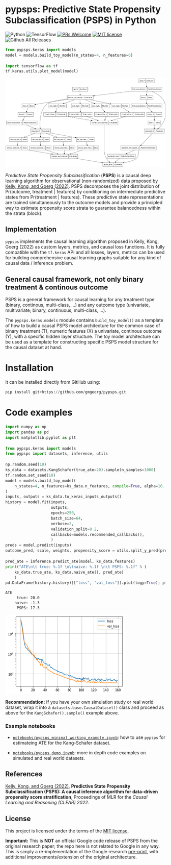 # pypsps: Predictive State Propensity Subclassification (PSPS) in Python


![Python](https://img.shields.io/badge/python-3670A0?style=for-the-badge&logo=python&logoColor=ffdd54)
![TensorFlow](https://img.shields.io/badge/TensorFlow-%23FF6F00.svg?style=for-the-badge&logo=TensorFlow&logoColor=white)
[![PRs Welcome](https://img.shields.io/badge/PRs-welcome-brightgreen.svg?style=flat-square)](http://makeapullrequest.com)
[![MIT license](https://img.shields.io/badge/License-MIT-blue.svg)](https://lbesson.mit-license.org/)
![Github All Releases](https://img.shields.io/github/downloads/gmgeorg/pypsps/total.svg)

```python
from pypsps.keras import models
model = models.build_toy_model(n_states=4, n_features=6)

import tensorflow as tf
tf.keras.utils.plot_model(model)
```
![PSPS architecture](imgs/psps_architecture.png)

*Predictive State Propensity Subclassification* (**PSPS**) is a causal deep
learning algorithm for observational (non-randomized) data proposed by [Kelly,
Kong, and Goerg (2022)](https://proceedings.mlr.press/v177/kelly22a.html). PSPS
decomposes the joint distribution of Pr(outcome, treatment | features) by
conditioning on intermediate predictive states from Pr(treatment | features).
These predictive state representations are trained simultaneously to the outcome
models and provide a principled way to estimate propensity score strata to
guarantee balancedness within the strata (block).

## Implementation

`pypsps` implements the causal learning algorithm proposed in Kelly, Kong, Goerg
(2022) as custom layers, metrics, and causal loss functions. It is fully
compatible with the `tf.keras` API and all losses, layers, metrics can be used
for building comprehensive causal learning graphs suitable for any kind of causal
data / inference problem.


## General causal framework, not only binary treatment & continous outcome

PSPS is a general framework for causal learning for any treatment type (binary,
continous, multi-class, ...) and any outcome type (univariate, multivariate;
binary, continuous, multi-class, ...).

The `pypsps.keras.models` module contains `build_toy_model()` as a template of how
to build a causal PSPS model architecture for the common case of binary
treatment (T), numeric features (X) a univariate, continous outcome (Y), with a
specific hidden layer structure.  The toy model architecture can be used as a
template for constructing specific PSPS model structure for the causal dataset
at hand.


# Installation

It can be installed directly from GitHub using:

```python
pip install git+https://github.com/gmgeorg/pypsps.git
```


# Code examples


```python
import numpy as np
import pandas as pd
import matplotlib.pyplot as plt

from pypsps.keras import models
from pypsps import datasets, inference, utils

np.random.seed(10)
ks_data = datasets.KangSchafer(true_ate=20).sample(n_samples=1000)
tf.random.set_seed(10)
model = models.build_toy_model(
    n_states=4, n_features=ks_data.n_features, compile=True, alpha=10.
)
inputs, outputs = ks_data.to_keras_inputs_outputs()
history = model.fit(inputs,
                    outputs,
                    epochs=250,
                    batch_size=64,
                    verbose=2,
                    validation_split=0.2,
                    callbacks=models.recommended_callbacks(),
                    )
preds = model.predict(inputs)
outcome_pred, scale, weights, propensity_score = utils.split_y_pred(preds)

pred_ate = inference.predict_ate(model, ks_data.features)
print("ATE\n\t true: %.1f \n\tnaive: %.1f \n\t PSPS: %.1f" % (
    ks_data.true_ate, ks_data.naive_ate(), pred_ate)
    )
pd.DataFrame(history.history)[["loss", "val_loss"]].plot(logy=True); plt.grid()
```

```shell
ATE
	 true: 20.0 
	naive: -1.3 
	 PSPS: 17.3
```

![PSPS architecture](imgs/loss_trace.png)


**Recommendation:** If you have your own simulation study or real world dataset,
wrap it into a `datasets.base.CausalDataset()` class and proceed as above for
the `KangSchafer().sample()` example above.


### Example notebooks

* [`notebooks/pypsps_minimal_working_example.ipynb`](notebooks/pypsps_minimal_working_example.ipynb):
  how to use `pypsps` for estimateing ATE for the Kang-Schafer dataset.

* [`notebooks/pypsps_demo.ipynb`](notebooks/pypsps_demo.ipynb): more in depth code
  examples on simulated and real world datasets.

## References

[Kelly, Kong, and Goerg (2022)](https://proceedings.mlr.press/v177/kelly22a.html),
 **Predictive State Propensity Subclassification (PSPS): A causal inference
 algorithm for data-driven propensity score stratification**, Proceedings of MLR
 for the *Causal Learning and Reasoning (CLEAR) 2022*. 


## License

This project is licensed under the terms of the [MIT license](LICENSE).


**Important:** This is **NOT** an official Google code release of PSPS from the
original research paper; the repo here is not related to Google in any way.
This is simply a re-implementation of the Google research
[pre-print](https://research.google/pubs/pub49197/), with additional
improvements/extension of the original architecture.